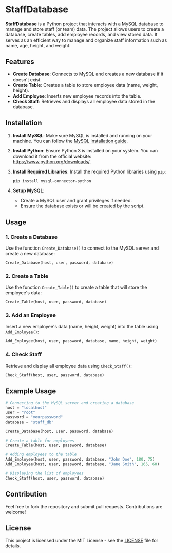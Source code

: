 # StaffDatabase

**StaffDatabase** is a Python project that interacts with a MySQL database to manage and store staff (or team) data. The project allows users to create a database, create tables, add employee records, and view stored data. It serves as an efficient way to manage and organize staff information such as name, age, height, and weight.

## Features

- **Create Database**: Connects to MySQL and creates a new database if it doesn't exist.
- **Create Table**: Creates a table to store employee data (name, weight, height).
- **Add Employee**: Inserts new employee records into the table.
- **Check Staff**: Retrieves and displays all employee data stored in the database.

## Installation

1. **Install MySQL**: Make sure MySQL is installed and running on your machine. You can follow the [MySQL installation guide](https://dev.mysql.com/doc/refman/8.0/en/installing.html).
   
2. **Install Python**: Ensure Python 3 is installed on your system. You can download it from the official website: https://www.python.org/downloads/.

3. **Install Required Libraries**: Install the required Python libraries using `pip`:
   ```bash
   pip install mysql-connector-python
   ```

4. **Setup MySQL**:
   - Create a MySQL user and grant privileges if needed.
   - Ensure the database exists or will be created by the script.

## Usage

### 1. **Create a Database**
   Use the function `Create_Database()` to connect to the MySQL server and create a new database:
   ```python
   Create_Database(host, user, password, database)
   ```

### 2. **Create a Table**
   Use the function `Create_Table()` to create a table that will store the employee's data:
   ```python
   Create_Table(host, user, password, database)
   ```

### 3. **Add an Employee**
   Insert a new employee's data (name, height, weight) into the table using `Add_Employee()`:
   ```python
   Add_Employee(host, user, password, database, name, height, weight)
   ```

### 4. **Check Staff**
   Retrieve and display all employee data using `Check_Staff()`:
   ```python
   Check_Staff(host, user, password, database)
   ```

## Example Usage

```python
# Connecting to the MySQL server and creating a database
host = "localhost"
user = "root"
password = "yourpassword"
database = "staff_db"

Create_Database(host, user, password, database)

# Create a table for employees
Create_Table(host, user, password, database)

# Adding employees to the table
Add_Employee(host, user, password, database, "John Doe", 180, 75)
Add_Employee(host, user, password, database, "Jane Smith", 165, 60)

# Displaying the list of employees
Check_Staff(host, user, password, database)
```

## Contribution

Feel free to fork the repository and submit pull requests. Contributions are welcome!

## License

This project is licensed under the MIT License - see the [LICENSE](LICENSE) file for details.